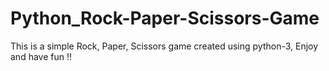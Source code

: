 # Python_Rock-Paper-Scissors-Game
This is a simple Rock, Paper, Scissors game created using python-3, Enjoy and have fun !!
